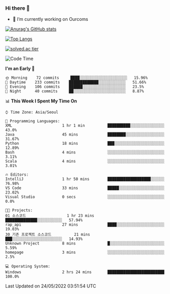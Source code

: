 ### Hi there 👋

- 🔭 I’m currently working on Ourcoms

<!--
**Rhange/Rhange** is a ✨ _special_ ✨ repository because its `README.md` (this file) appears on your GitHub profile.

Here are some ideas to get you started:

- 🌱 I’m currently learning ...
- 👯 I’m looking to collaborate on ...
- 🤔 I’m looking for help with ...
- 💬 Ask me about ...
- 📫 How to reach me: ...
- 😄 Pronouns: ...
- ⚡ Fun fact: ...
-->

[![Anurag's GitHub stats](https://github-readme-stats.vercel.app/api?username=rhange&show_icons=true&theme=gruvbox)](https://github.com/anuraghazra/github-readme-stats)

[![Top Langs](https://github-readme-stats.vercel.app/api/top-langs/?username=rhange&layout=compact&theme=gruvbox)](https://github.com/anuraghazra/github-readme-stats)

[![solved.ac tier](http://mazassumnida.wtf/api/generate_badge?boj=rhange0511)](https://solved.ac/rhange0511)

  <!--START_SECTION:waka-->
![Code Time](http://img.shields.io/badge/Code%20Time-454%20hrs%2048%20mins-blue)

**I'm an Early 🐤** 

```text
🌞 Morning    72 commits     ████░░░░░░░░░░░░░░░░░░░░░   15.96% 
🌆 Daytime    233 commits    █████████████░░░░░░░░░░░░   51.66% 
🌃 Evening    106 commits    ██████░░░░░░░░░░░░░░░░░░░   23.5% 
🌙 Night      40 commits     ██░░░░░░░░░░░░░░░░░░░░░░░   8.87%

```


📊 **This Week I Spent My Time On** 

```text
⌚︎ Time Zone: Asia/Seoul

💬 Programming Languages: 
XML                      1 hr 1 min          ██████████░░░░░░░░░░░░░░░   43.0% 
Java                     45 mins             ████████░░░░░░░░░░░░░░░░░   31.67% 
Python                   18 mins             ███░░░░░░░░░░░░░░░░░░░░░░   12.89% 
Bash                     4 mins              ░░░░░░░░░░░░░░░░░░░░░░░░░   3.11% 
Scala                    4 mins              ░░░░░░░░░░░░░░░░░░░░░░░░░   3.01%

🔥 Editors: 
IntelliJ                 1 hr 50 mins        ███████████████████░░░░░░   76.98% 
VS Code                  33 mins             █████░░░░░░░░░░░░░░░░░░░░   23.02% 
Visual Studio            0 secs              ░░░░░░░░░░░░░░░░░░░░░░░░░   0.0%

🐱‍💻 Projects: 
01 소스코드                  1 hr 23 mins        ██████████████░░░░░░░░░░░   57.94% 
rap_api                  27 mins             ████░░░░░░░░░░░░░░░░░░░░░   19.03% 
30 기존 프로젝트 소스코드          21 mins             ███░░░░░░░░░░░░░░░░░░░░░░   14.93% 
Unknown Project          8 mins              █░░░░░░░░░░░░░░░░░░░░░░░░   5.59% 
homepage                 3 mins              ░░░░░░░░░░░░░░░░░░░░░░░░░   2.5%

💻 Operating System: 
Windows                  2 hrs 24 mins       █████████████████████████   100.0%

```


 Last Updated on 24/05/2022 03:51:54 UTC
<!--END_SECTION:waka-->
